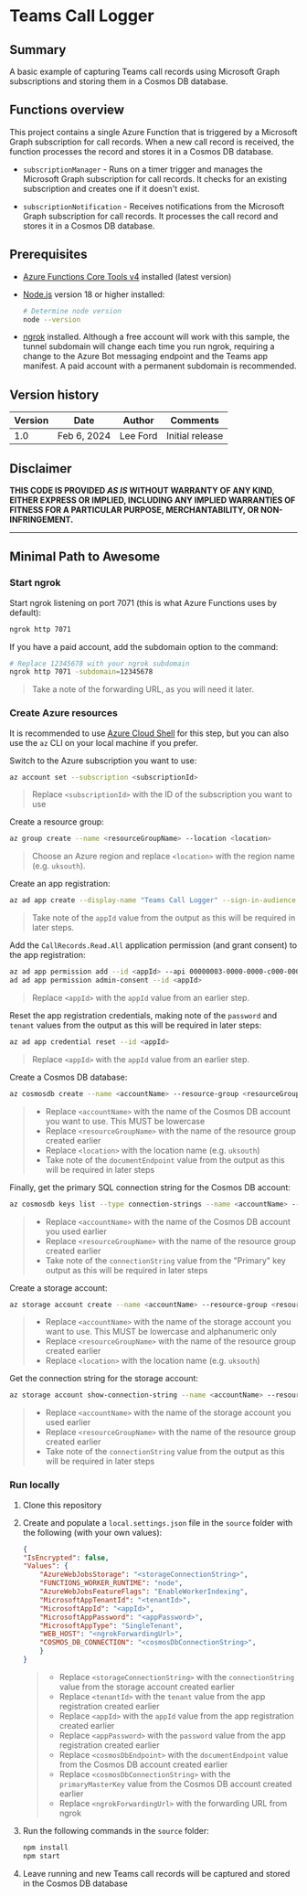 # Teams Call Logger

## Summary

A basic example of capturing Teams call records using Microsoft Graph subscriptions and storing them in a Cosmos DB database.

## Functions overview

This project contains a single Azure Function that is triggered by a Microsoft Graph subscription for call records. When a new call record is received, the function processes the record and stores it in a Cosmos DB database.

* `subscriptionManager` - Runs on a timer trigger and manages the Microsoft Graph subscription for call records. It checks for an existing subscription and creates one if it doesn't exist.

* `subscriptionNotification` - Receives notifications from the Microsoft Graph subscription for call records. It processes the call record and stores it in a Cosmos DB database.

## Prerequisites

* [Azure Functions Core Tools v4](https://github.com/Azure/azure-functions-core-tools) installed (latest version)
* [Node.js](https://nodejs.org) version 18 or higher installed:

    ```bash
    # Determine node version
    node --version
    ```

* [ngrok](https://ngrok.com/) installed. Although a free account will work with this sample, the tunnel subdomain will change each time you run ngrok, requiring a change to the Azure Bot messaging endpoint and the Teams app manifest. A paid account with a permanent subdomain is recommended.

## Version history

Version|Date|Author|Comments
-------|----|----|--------
1.0|Feb 6, 2024|Lee Ford|Initial release

## Disclaimer

**THIS CODE IS PROVIDED _AS IS_ WITHOUT WARRANTY OF ANY KIND, EITHER EXPRESS OR IMPLIED, INCLUDING ANY IMPLIED WARRANTIES OF FITNESS FOR A PARTICULAR PURPOSE, MERCHANTABILITY, OR NON-INFRINGEMENT.**

---

## Minimal Path to Awesome

### Start ngrok

Start ngrok listening on port 7071 (this is what Azure Functions uses by default):

```bash
ngrok http 7071
```

If you have a paid account, add the subdomain option to the command:

```bash
# Replace 12345678 with your ngrok subdomain
ngrok http 7071 -subdomain=12345678
```

> Take a note of the forwarding URL, as you will need it later.

### Create Azure resources

It is recommended to use [Azure Cloud Shell](https://shell.azure.com) for this step, but you can also use the `az` CLI on your local machine if you prefer.

Switch to the Azure subscription you want to use:

```bash
az account set --subscription <subscriptionId>
```

> Replace `<subscriptionId>` with the ID of the subscription you want to use

Create a resource group:

```bash
az group create --name <resourceGroupName> --location <location>
```

> Choose an Azure region and replace `<location>` with the region name (e.g. `uksouth`).

Create an app registration:

```bash
az ad app create --display-name "Teams Call Logger" --sign-in-audience "AzureADMyOrg"
```

> Take note of the `appId` value from the output as this will be required in later steps.

Add the `CallRecords.Read.All` application permission (and grant consent) to the app registration:

```bash
az ad app permission add --id <appId> --api 00000003-0000-0000-c000-000000000000 --api-permissions 45bbb07e-7321-4fd7-a8f6-3ff27e6a81c8=Role
ad ad app permission admin-consent --id <appId>
```

> Replace `<appId>` with the `appId` value from an earlier step.

Reset the app registration credentials, making note of the `password` and `tenant` values from the output as this will be required in later steps:

```bash
az ad app credential reset --id <appId>
```

> Replace `<appId>` with the `appId` value from an earlier step.

Create a Cosmos DB database:

```bash
az cosmosdb create --name <accountName> --resource-group <resourceGroupName> --default-consistency-level Eventual --locations regionName="<location>" failoverPriority=0 isZoneRedundant=False --capabilities EnableServerless
```

> * Replace `<accountName>` with the name of the Cosmos DB account you want to use. This MUST be lowercase
> * Replace `<resourceGroupName>` with the name of the resource group created earlier
> * Replace `<location>` with the location name (e.g. `uksouth`)
> * Take note of the `documentEndpoint` value from the output as this will be required in later steps

Finally, get the primary SQL connection string for the Cosmos DB account:

```bash
az cosmosdb keys list --type connection-strings --name <accountName> --resource-group <resourceGroupName>
```

> * Replace `<accountName>` with the name of the Cosmos DB account you used earlier
> * Replace `<resourceGroupName>` with the name of the resource group created earlier
> * Take note of the `connectionString` value from the "Primary" key output as this will be required in later steps

Create a storage account:

```bash
az storage account create --name <accountName> --resource-group <resourceGroupName> --location <location> --sku Standard_LRS
```

> * Replace `<accountName>` with the name of the storage account you want to use. This MUST be lowercase and alphanumeric only
> * Replace `<resourceGroupName>` with the name of the resource group created earlier
> * Replace `<location>` with the location name (e.g. `uksouth`)

Get the connection string for the storage account:

```bash
az storage account show-connection-string --name <accountName> --resource-group <resourceGroupName>
```

> * Replace `<accountName>` with the name of the storage account you used earlier
> * Replace `<resourceGroupName>` with the name of the resource group created earlier
> * Take note of the `connectionString` value from the output as this will be required in later steps

### Run locally

1. Clone this repository
2. Create and populate a `local.settings.json` file in the `source` folder with the following (with your own values):

    ```json
    {
    "IsEncrypted": false,
    "Values": {
        "AzureWebJobsStorage": "<storageConnectionString>",
        "FUNCTIONS_WORKER_RUNTIME": "node",
        "AzureWebJobsFeatureFlags": "EnableWorkerIndexing",
        "MicrosoftAppTenantId": "<tenantId>",
        "MicrosoftAppId": "<appId>",
        "MicrosoftAppPassword": "<appPassword>",
        "MicrosoftAppType": "SingleTenant",
        "WEB_HOST": "<ngrokForwardingUrl>",
        "COSMOS_DB_CONNECTION": "<cosmosDbConnectionString>",
        }
    }
    ```

    > * Replace `<storageConnectionString>` with the `connectionString` value from the storage account created earlier
    > * Replace `<tenantId>` with the `tenant` value from the app registration created earlier
    > * Replace `<appId>` with the `appId` value from the app registration created earlier
    > * Replace `<appPassword>` with the `password` value from the app registration created earlier
    > * Replace `<cosmosDbEndpoint>` with the `documentEndpoint` value from the Cosmos DB account created earlier
    > * Replace `<cosmosDbConnectionString>` with the `primaryMasterKey` value from the Cosmos DB account created earlier
    > * Replace `<ngrokForwardingUrl>` with the forwarding URL from ngrok

3. Run the following commands in the `source` folder:

    ```bash
    npm install
    npm start
    ```

4. Leave running and new Teams call records will be captured and stored in the Cosmos DB database
